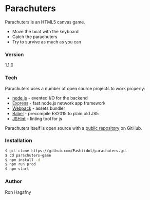 # Parachuters

Parachuters is an HTML5 canvas game.

  - Move the boat with the keyboard
  - Catch the parachuters
  - Try to survive as much as you can

### Version
1.1.0

### Tech

Parachuters uses a number of open source projects to work properly:

* [node.js] - evented I/O for the backend
* [Express] - fast node.js network app framework
* [Webpack] - assets bundler
* [Babel] - precompile ES2015 to plain old JS5
* [JSHint] - linting tool for js

Parachuters itself is open source with a [public repository][para]
 on GitHub.

### Installation

```sh
$ git clone https://github.com/Pashtidot/parachuters.git
$ cd parachuters-game
$ npm install -d
$ npm run prod
$ npm start
```

### Author
Ron Hagafny

   [para]: <https://github.com/Pashtidot/parachuters>
   [node.js]: <http://nodejs.org>
   [express]: <http://expressjs.com>
   [Webpack]: <https://webpack.github.io>
   [Babel]: <https://babeljs.io>
   [JSHint]: <http://jshint.com>